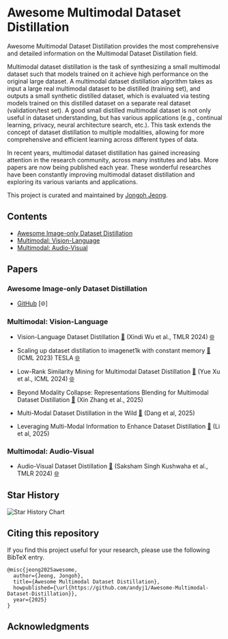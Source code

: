 # Awesome Multimodal Dataset Distillation

   
Awesome Multimodal Dataset Distillation provides the most comprehensive and detailed information on the Multimodal Dataset Distillation field.

Multimodal dataset distillation is the task of synthesizing a small multimodal dataset such that models trained on it achieve high performance on the original large dataset. A multimodal dataset distillation algorithm takes as input a large real multimodal dataset to be distilled (training set), and outputs a small synthetic distilled dataset, which is evaluated via testing models trained on this distilled dataset on a separate real dataset (validation/test set). A good small distilled multimodal dataset is not only useful in dataset understanding, but has various applications (e.g., continual learning, privacy, neural architecture search, etc.). This task extends the concept of dataset distillation to multiple modalities, allowing for more comprehensive and efficient learning across different types of data.

In recent years, multimodal dataset distillation has gained increasing attention in the research community, across many institutes and labs. More papers are now being published each year. These wonderful researches have been constantly improving multimodal dataset distillation and exploring its various variants and applications.

This project is curated and maintained by [Jongoh Jeong](https://github.com/andyj1).

<!-- ## How to submit a pull request? -->
<!-- 🌐 [Project Page](#)
📦 [Code](#)
📖 [bibtex](#) -->

<!-- ## Latest Updates

[YYYY/MM/DD] Paper Title 1 (Author Names, Conference YYYY) [🌐](#) [📖](#)
[YYYY/MM/DD] Paper Title 2 (Author Names, Conference YYYY) [📖](#)
[YYYY/MM/DD] Paper Title 3 (Author Names et al., YYYY) [🌐](#) [📖](#)
[YYYY/MM/DD] Paper Title 4 (Author Names et al., Conference YYYY) [📖](#)
[YYYY/MM/DD] Paper Title 5 (Author Names et al., Conference YYYY) [🌐](#) [📖](#) -->

## Contents

- [Awesome Image-only Dataset Distillation](#awesome-dataset-distillation)
- [Multimodal: Vision-Language](#vision-language-distillation)
- [Multimodal: Audio-Visual](#audio-visual-distillation)
<!-- - [Generative Multimodal Distillation](#generative-multimodal-distillation) -->

<!-- ### Applications

- [Continual Learning](#continual-learning)
- [Privacy](#privacy)
- [Medical](#medical)
- [Federated Learning](#federated-learning)
- [Robotics](#robotics)
- [Autonomous Driving](#autonomous-driving)
- [Recommendation Systems](#recommendation-systems)
- [Robustness](#robustness)
- [Fairness](#fairness) -->

## Papers

### Awesome Image-only Dataset Distillation
- [GitHub](https://github.com/Guang000/Awesome-Dataset-Distillation?tab=readme-ov-file) [🌐]

### Multimodal: Vision-Language
- Vision-Language Dataset Distillation [📖](https://arxiv.org/abs/2308.07545) (Xindi Wu et al., TMLR 2024) [🌐](https://github.com/princetonvisualai/multimodal_dataset_distillation)

- Scaling up dataset distillation to imagenet1k with constant memory [📖](https://proceedings.mlr.press/v202/cui23e/cui23e.pdf) (ICML 2023) TESLA  [🌐](https://github.com/justincui03/tesla)

- Low-Rank Similarity Mining for Multimodal Dataset Distillation [📖](https://arxiv.org/abs/2406.03793) (Yue Xu et al., ICML 2024) [🌐](https://github.com/silicx/LoRS_Distill)

- Beyond Modality Collapse: Representations Blending for Multimodal Dataset Distillation [📖](https://arxiv.org/abs/2505.14705) (Xin Zhang et al., 2025)

- Multi-Modal Dataset Distillation in the Wild [📖](https://arxiv.org/pdf/2506.01586v1) (Dang et al, 2025)

- Leveraging Multi-Modal Information to Enhance Dataset Distillation [📖](https://arxiv.org/abs/2505.08605) (Li et al, 2025) 

### Multimodal: Audio-Visual
- Audio-Visual Dataset Distillation [📖](https://openreview.net/forum?id=IJlbuSrXmk) (Saksham Singh Kushwaha et al., TMLR 2024) [🌐](https://github.com/sakshamsingh1/AVDD)


<!-- ### Generative Multimodal Distillation -->
<!-- ## Applications

### Continual Learning

Paper Title 1 (Author Names et al., Conference YYYY) [📖](#)
Paper Title 2 (Author Names et al., Conference YYYY) [🌐](#) [📖](#)

### Privacy

Paper Title 1 (Author Names et al., Conference YYYY) [📖](#)
Paper Title 2 (Author Names et al., Conference YYYY) [🌐](#) [📖](#)

### Medical

Paper Title 1 (Author Names et al., Conference YYYY) [📖](#)
Paper Title 2 (Author Names et al., Conference YYYY) [🌐](#) [📖](#)

### Federated Learning

Paper Title 1 (Author Names et al., Conference YYYY) [📖](#)
Paper Title 2 (Author Names et al., Conference YYYY) [🌐](#) [📖](#)

### Robotics

Paper Title 1 (Author Names et al., Conference YYYY) [📖](#)
Paper Title 2 (Author Names et al., Conference YYYY) [🌐](#) [📖](#)

### Autonomous Driving

Paper Title 1 (Author Names et al., Conference YYYY) [📖](#)
Paper Title 2 (Author Names et al., Conference YYYY) [🌐](#) [📖](#)

### Recommendation Systems

Paper Title 1 (Author Names et al., Conference YYYY) [📖](#)
Paper Title 2 (Author Names et al., Conference YYYY) [🌐](#) [📖](#)

### Robustness

Paper Title 1 (Author Names et al., Conference YYYY) [📖](#)
Paper Title 2 (Author Names et al., Conference YYYY) [🌐](#) [📖](#)

### Fairness

Paper Title 1 (Author Names et al., Conference YYYY) [📖](#)
Paper Title 2 (Author Names et al., Conference YYYY) [🌐](#) [📖](#) -->



## Star History
<picture>
  <source
    media="(prefers-color-scheme: dark)"
    srcset="
      https://api.star-history.com/svg?repos=andyj1/Awesome-Multimodal-Dataset-Distillation&type=Date&theme=dark
    "
  />
  <source
    media="(prefers-color-scheme: light)"
    srcset="
      https://api.star-history.com/svg?repos=andyj1/Awesome-Multimodal-Dataset-Distillation&type=Date
    "
  />
  <img
    alt="Star History Chart"
    src="https://api.star-history.com/svg?repos=andyj1/Awesome-Multimodal-Dataset-Distillation&type=Date"
  />
</picture>


## Citing this repository
If you find this project useful for your research, please use the following BibTeX entry.
```
@misc{jeong2025awesome,
  author={Jeong, Jongoh},
  title={Awesome Multimodal Dataset Distillation},
  howpublished={\url{https://github.com/andyj1/Awesome-Multimodal-Dataset-Distillation}},
  year={2025}
}
```

## Acknowledgments
